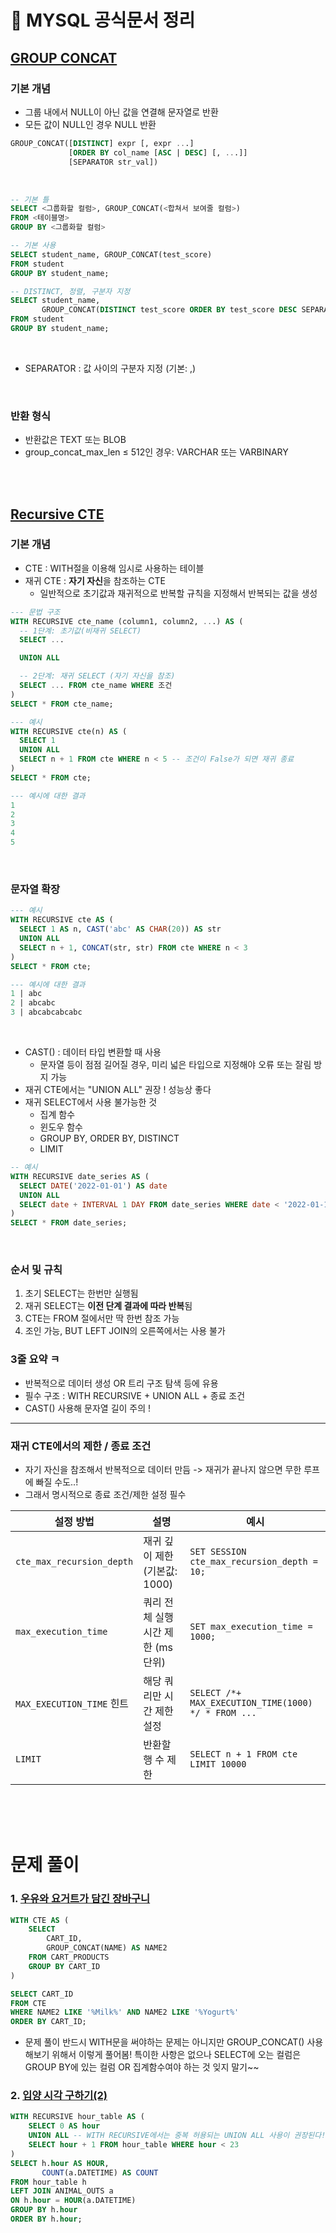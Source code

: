 # 📖 MYSQL 공식문서 정리
## [GROUP CONCAT](https://dev.mysql.com/doc/refman/8.0/en/aggregate-functions.html#function_group-concat)
### 기본 개념
- 그룹 내에서 NULL이 아닌 값을 연결해 문자열로 반환
- 모든 값이 NULL인 경우 NULL 반환 
```sql
GROUP_CONCAT([DISTINCT] expr [, expr ...]
             [ORDER BY col_name [ASC | DESC] [, ...]]
             [SEPARATOR str_val])
```
<BR/>

```SQL
-- 기본 틀
SELECT <그룹화할 컬럼>, GROUP_CONCAT(<합쳐서 보여줄 컬럼>)
FROM <테이블명>
GROUP BY <그룹화할 컬럼>

-- 기본 사용
SELECT student_name, GROUP_CONCAT(test_score)
FROM student
GROUP BY student_name;
```

```SQL
-- DISTINCT, 정렬, 구분자 지정
SELECT student_name,
       GROUP_CONCAT(DISTINCT test_score ORDER BY test_score DESC SEPARATOR ' ')
FROM student
GROUP BY student_name;
```
<BR/>


- SEPARATOR : 값 사이의 구분자 지정 (기본: ,)
<BR/>

### 반환 형식
- 반환값은 TEXT 또는 BLOB
- group_concat_max_len ≤ 512인 경우: VARCHAR 또는 VARBINARY


<BR/>
<BR/>

## [Recursive CTE](https://dev.mysql.com/doc/refman/8.0/en/with.html#common-table-expressions-recursive)

### 기본 개념
- CTE : WITH절을 이용해 임시로 사용하는 테이블
- 재귀 CTE : **자기 자신**을 참조하는 CTE
    - 일반적으로 초기값과 재귀적으로 반복할 규칙을 지정해서 반복되는 값을 생성

```sql
--- 문법 구조
WITH RECURSIVE cte_name (column1, column2, ...) AS (
  -- 1단계: 초기값(비재귀 SELECT)
  SELECT ...

  UNION ALL

  -- 2단계: 재귀 SELECT (자기 자신을 참조)
  SELECT ... FROM cte_name WHERE 조건
)
SELECT * FROM cte_name;
```

```SQL
--- 예시
WITH RECURSIVE cte(n) AS (
  SELECT 1
  UNION ALL
  SELECT n + 1 FROM cte WHERE n < 5 -- 조건이 False가 되면 재귀 종료
)
SELECT * FROM cte;
```

```SQL
--- 예시에 대한 결과
1
2
3
4
5
```

<br/>

### 문자열 확장
```sql
--- 예시
WITH RECURSIVE cte AS (
  SELECT 1 AS n, CAST('abc' AS CHAR(20)) AS str
  UNION ALL
  SELECT n + 1, CONCAT(str, str) FROM cte WHERE n < 3
)
SELECT * FROM cte;
```

```sql
--- 예시에 대한 결과
1 | abc
2 | abcabc
3 | abcabcabcabc
```
<BR/>

- CAST() : 데이터 타입 변환할 때 사용
    - 문자열 등이 점점 길어질 경우, 미리 넓은 타입으로 지정해야 오류 또는 잘림 방지 가능
- 재귀 CTE에서는 "UNION ALL" 권장 ! 성능상 좋다
- 재귀 SELECT에서 사용 불가능한 것
    - 집계 함수
    - 윈도우 함수
    - GROUP BY, ORDER BY, DISTINCT
    - LIMIT

```sql
-- 예시
WITH RECURSIVE date_series AS (
  SELECT DATE('2022-01-01') AS date
  UNION ALL
  SELECT date + INTERVAL 1 DAY FROM date_series WHERE date < '2022-01-10'
)
SELECT * FROM date_series;
```

<br/>

### 순서 및 규칙
1. 초기 SELECT는 한번만 실행됨
2. 재귀 SELECT는 **이전 단계 결과에 따라 반복**됨
3. CTE는 FROM 절에서만 딱 한번 참조 가능
4. 조인 가능, BUT LEFT JOIN의 오른쪽에서는 사용 불가

### 3줄 요약 ㅋ 
- 반복적으로 데이터 생성 OR 트리 구조 탐색 등에 유용
- 필수 구조 : WITH RECURSIVE + UNION ALL + 종료 조건 
- CAST() 사용해 문자열 길이 주의 !

------

### 재귀 CTE에서의 제한 / 종료 조건
- 자기 자신을 참조해서 반복적으로 데이터 만듬 -> 재귀가 끝나지 않으면 무한 루프에 빠질 수도..! 
- 그래서 명시적으로 종료 조건/제한 설정 필수

| 설정 방법                     | 설명                     | 예시                                                  |
| ------------------------- | ---------------------- | --------------------------------------------------- |
| `cte_max_recursion_depth` | 재귀 깊이 제한 (기본값: 1000)   | `SET SESSION cte_max_recursion_depth = 10;`         |
| `max_execution_time`      | 쿼리 전체 실행 시간 제한 (ms 단위) | `SET max_execution_time = 1000;`                    |
| `MAX_EXECUTION_TIME` 힌트   | 해당 쿼리만 시간 제한 설정        | `SELECT /*+ MAX_EXECUTION_TIME(1000) */ * FROM ...` |
| `LIMIT`                   | 반환할 행 수 제한             | `SELECT n + 1 FROM cte LIMIT 10000`                 |



<BR/>
<BR/>
<BR/>



# 문제 풀이
### 1. [우유와 요거트가 담긴 장바구니](https://school.programmers.co.kr/learn/courses/30/lessons/62284)
```sql
WITH CTE AS (
    SELECT 
        CART_ID,
        GROUP_CONCAT(NAME) AS NAME2
    FROM CART_PRODUCTS
    GROUP BY CART_ID
)

SELECT CART_ID
FROM CTE
WHERE NAME2 LIKE '%Milk%' AND NAME2 LIKE '%Yogurt%'
ORDER BY CART_ID;
```

- 문제 풀이
반드시 WITH문을 써야하는 문제는 아니지만 GROUP_CONCAT() 사용해보기 위해서 이렇게 풀어봄!
특이한 사항은 없으나 SELECT에 오는 컬럼은 GROUP BY에 있는 컬럼 OR 집계함수여야 하는 것 잊지 말기~~

### 2. [입양 시각 구하기(2)](https://school.programmers.co.kr/learn/courses/30/lessons/59413)

```SQL
WITH RECURSIVE hour_table AS (
    SELECT 0 AS hour
    UNION ALL -- WITH RECURSIVE에서는 중복 허용되는 UNION ALL 사용이 권장된다! 
    SELECT hour + 1 FROM hour_table WHERE hour < 23
)
SELECT h.hour AS HOUR, 
       COUNT(a.DATETIME) AS COUNT
FROM hour_table h
LEFT JOIN ANIMAL_OUTS a
ON h.hour = HOUR(a.DATETIME)
GROUP BY h.hour
ORDER BY h.hour;
```